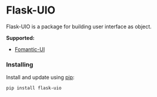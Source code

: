 # Flask-UIO

Flask-UIO is a package for building user interface as object.

**Supported:** 

- [Fomantic-UI](https://fomantic-ui.com/)



### Installing

Install and update using [pip](https://pip.pypa.io/en/stable/quickstart/):

```bash
pip install flask-uio
```





